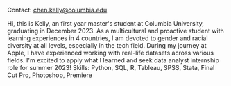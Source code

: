 Contact: chen.kelly@columbia.edu

Hi, this is Kelly, an first year master's student at Columbia University, graduating in December 2023. As a multicultural and proactive student with learning experiences in 4 countries, I am devoted to gender and racial diversity at all levels, especially in the tech field. During my journey at Apple, I have experienced working with real-life datasets across various fields. I'm excited to apply what I learned and seek data analyst internship role for summer 2023!
Skills: Python, SQL, R, Tableau, SPSS, Stata, Final Cut Pro, Photoshop, Premiere
